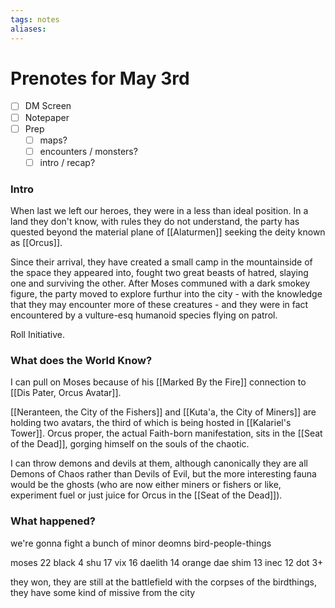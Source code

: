 ```yaml
---
tags: notes
aliases:
---
```


# Prenotes for May 3rd
- [ ] DM Screen
- [ ] Notepaper
- [ ] Prep
	- [ ] maps?
	- [ ] encounters / monsters?
	- [ ] intro / recap?

### Intro
When last we left our heroes, they were in a less than ideal position. In a land they don't know, with rules they do not understand, the party has quested beyond the material plane of [[Alaturmen]] seeking the deity known as [[Orcus]]. 

Since their arrival, they have created a small camp in the mountainside of the space they appeared into, fought two great beasts of hatred, slaying one and surviving the other. After Moses communed with a dark smokey figure, the party moved to explore furthur into the city - with the knowledge that they may encounter more of these creatures - and they were in fact encountered by a vulture-esq humanoid species flying on patrol.

Roll Initiative.

### What does the World Know?

I can pull on Moses because of his [[Marked By the Fire]] connection to [[Dis Pater, Orcus Avatar]].

[[Neranteen, the City of the Fishers]] and [[Kuta'a, the City of Miners]] are holding two avatars, the third of which is being hosted in [[Kalariel's Tower]]. Orcus proper, the actual Faith-born manifestation, sits in the [[Seat of the Dead]], gorging himself on the souls of the chaotic.

I can throw demons and devils at them, although canonically they are all Demons of Chaos rather than Devils of Evil, but the more interesting fauna would be the ghosts (who are now either miners or fishers or like, experiment fuel or just juice for Orcus in the [[Seat of the Dead]]). 

### What happened?

we're gonna fight a bunch of minor deomns bird-people-things

moses 22
black
4
shu 17
vix 16
daelith 14
orange
dae shim 13
inec 12
dot 3+

they won, they are still at the battlefield with the corpses of the birdthings, they have some kind of missive from the city